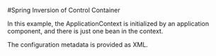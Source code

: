 #Spring Inversion of Control Container

In this example, the ApplicationContext is initialized by an application
component, and there is just one bean in the context.

The configuration metadata is provided as XML.